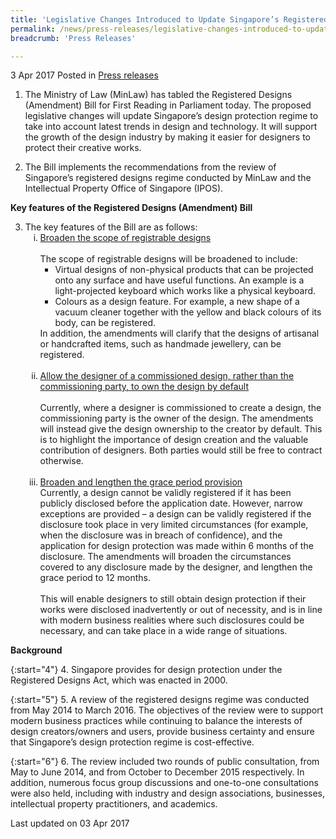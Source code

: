```yaml
---
title: 'Legislative Changes Introduced to Update Singapore’s Registered Designs Regime'
permalink: /news/press-releases/legislative-changes-introduced-to-update-singapores-registered-d
breadcrumb: 'Press Releases'

---
```



3 Apr 2017 Posted in [Press releases](/news/press-releases)

1. The Ministry of Law (MinLaw) has tabled the Registered Designs (Amendment) Bill for First Reading in Parliament today. The proposed legislative changes will update Singapore’s design protection regime to take into account latest trends in design and technology. It will support the growth of the design industry by making it easier for designers to protect their creative works.


2. The Bill implements the recommendations from the review of Singapore’s registered designs regime conducted by MinLaw and the Intellectual Property Office of Singapore (IPOS).


**Key features of the Registered Designs (Amendment) Bill**


<ol start="3">
<li>The key features of the Bill are as follows:
<ol style="list-style-type: lower-roman">
<li><u>Broaden the scope of registrable designs</u> <br /> <br /> The scope of registrable designs will be broadened to include:
<ul>
<li>Virtual designs of non-physical products that can be projected onto any surface and have useful functions. An example is a light-projected keyboard which works like a physical keyboard.</li>
<li>Colours as a design feature. For example, a new shape of a vacuum cleaner together with the yellow and black colours of its body, can be registered.</li>
</ul>
</li>
In addition, the amendments will clarify that the designs of artisanal or handcrafted items, such as handmade jewellery, can be registered.</ol>
<br />
<ol start="2" style="list-style-type: lower-roman">
<li><u>Allow the designer of a commissioned design, rather than the commissioning party, to own the design by default</u> <br /><br /> Currently, where a designer is commissioned to create a design, the commissioning party is the owner of the design. The amendments will instead give the design ownership to the creator by default. This is to highlight the importance of design creation and the valuable contribution of designers. Both parties would still be free to contract otherwise.</li>
</ol>
<br />
<ol start="3" style="list-style-type: lower-roman">
<li><u>Broaden and lengthen the grace period provision</u> <br /> Currently, a design cannot be validly registered if it has been publicly disclosed before the application date. However, narrow exceptions are provided &ndash; a design can be validly registered if the disclosure took place in very limited circumstances (for example, when the disclosure was in breach of confidence), and the application for design protection was made within 6 months of the disclosure. The amendments will broaden the circumstances covered to any disclosure made by the designer, and lengthen the grace period to 12 months. <br /><br /> This will enable designers to still obtain design protection if their works were disclosed inadvertently or out of necessity, and is in line with modern business realities where such disclosures could be necessary, and can take place in a wide range of situations.</li>
</ol>
</li>
</ol>





**Background**


{:start="4"}
4. Singapore provides for design protection under the Registered Designs Act, which was enacted in 2000.


{:start="5"}
5. A review of the registered designs regime was conducted from May 2014 to March 2016. The objectives of the review were to support modern business practices while continuing to balance the interests of design creators/owners and users, provide business certainty and ensure that Singapore’s design protection regime is cost-effective.

{:start="6"}
6. The review included two rounds of public consultation, from May to June 2014, and from October to December 2015 respectively. In addition, numerous focus group discussions and one-to-one consultations were also held, including with industry and design associations, businesses, intellectual property practitioners, and academics.

<p class="right-side-updated">Last updated on 03 Apr 2017</p>

